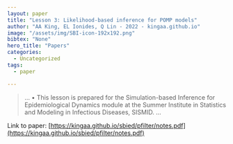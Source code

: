 ```yaml
---
layout: paper
title: "Lesson 3: Likelihood-based inference for POMP models"
author: "AA King, EL Ionides, Q Lin - 2022 - kingaa.github.io"
image: "/assets/img/SBI-icon-192x192.png"
bibtex: "None"
hero_title: "Papers"
categories:
  - Uncategorized
tags:
  - paper

---
```

>… • This lesson is prepared for the Simulation-based Inference for Epidemiological Dynamics module at the Summer Institute in Statistics and Modeling in Infectious Diseases, SISMID. …

Link to paper: [https://kingaa.github.io/sbied/pfilter/notes.pdf](https://kingaa.github.io/sbied/pfilter/notes.pdf)



